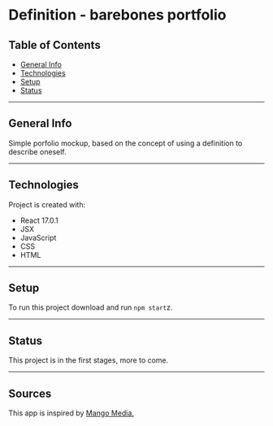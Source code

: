 # Definition - barebones portfolio

## Table of Contents
- [General Info](###General-Info)
- [Technologies](#Technologies)
- [Setup](#Setup)
- [Status](#Status)
***

## General Info
Simple porfolio mockup, based on the concept of using a definition to describe oneself.
***

## Technologies
Project is created with:
- React 17.0.1
- JSX
- JavaScript
- CSS
- HTML
***

## Setup
To run this project download and run `npm start`z.
***

## Status
This project is in the first stages, more to come.
***

## Sources
This app is inspired by [Mango Media.](www.mango-media.edu)
